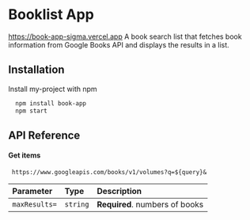 
# Booklist App 
https://book-app-sigma.vercel.app
A book search list that fetches book information from Google Books API and displays the results in a list.

## Installation

Install my-project with npm

```bash
  npm install book-app
  npm start
```
## API Reference

#### Get items

```http
 https://www.googleapis.com/books/v1/volumes?q=${query}&
```

| Parameter | Type     | Description                |
| :-------- | :------- | :------------------------- |
| `maxResults=` | `string` | **Required**. numbers of books |
